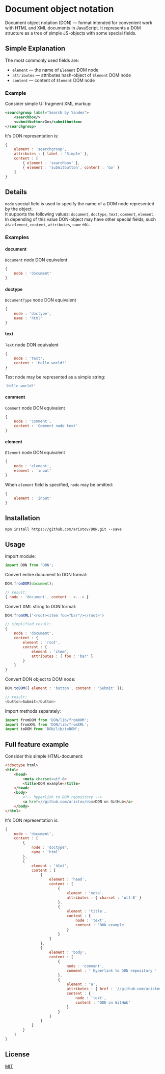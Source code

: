 # Document object notation

Document object notation (DON) — format intended for convenient work with HTML and XML documents in JavaScript.
It represents a DOM structure as a tree of simple JS-objects with some special fields.

## Simple Explanation

The most commonly used fields are:

- `element` — the name of `Element` DOM node
- `attributes` — attributes hash-object of `Element` DOM node
- `content` — content of `Element` DOM node

### Example
Consider simple UI fragment XML murkup:
```xml
<searchgroup label="Search by Yandex">
    <searchbox/>
    <submitbutton>Go</submitbutton>
</searchgroup>
```
It's DON representation is:
```js
{
    element : 'searchgroup',
    attributes : { label : 'Simple' },
    content : [
        { element : 'searchbox' },
        { element : 'submitbutton', content : 'Go' }
    ]
}
```

## Details

`node` special field is used to specify the name of a DOM node represented by the object.<br> 
It supports the following values: `document`, `doctype`, `text`, `comment`, `element`.<br>
In depending of this value DON-object may have other special fields, such as: `element`, `content`, `attributes`, `name` etc.

### Examples

#### document
`Document` node DON equivalent
```js
{
    node : 'document'
}
```

#### doctype
`DocumentType` node DON equivalent
```js
{
    node : 'doctype',
    name : 'html'
}
```

#### text
`Text` node DON equivalent
```js
{
    node : 'text',
    content : 'Hello world!'
}
```
Text node may be represented as a simple string:
```js
'Hello world!'
```

#### comment
`Comment` node DON equivalent
```js
{
    node : 'comment',
    content : 'Comment node text'
}
```

#### element
`Element` node DON equivalent
```js
{
    node : 'element',
    element : 'input'
}
```
When `element` field is specified, `node` may be omitted:
```js
{
    element : 'input'
}
```

## Installation

```
npm install https://github.com/aristov/DON.git --save
```

## Usage

Import module:
```js
import DON from 'DON';
```

Convert entire document to DON format:
```js
DON.fromDOM(document);
```
```js
// result:
{ node : 'document', content : <...> }
```

Convert XML string to DON format:
```js
DON.fromXML('<root><item foo="bar"/></root>')
```
```js
// simplified result: 
{ 
    node : 'document',
    content : {
        element : 'root',
        content : { 
            element : 'item', 
            attributes : { foo : 'bar' } 
        }
    } 
} 
```

Convert DON object to DOM node:
```js
DON.toDOM({ element : 'button', content : 'Submit' }); 
```
```js
// result:
<button>Submit</button>
```

Import methods separately:
```js
import fromDOM from 'DON/lib/fromDOM';
import fromXML from 'DON/lib/fromXML';
import toDOM from 'DON/lib/toDOM';
```

## Full feature example

Consider this simple HTML-document:

```html
<!doctype html>
<html>
    <head>
        <meta charset=utf-8>
        <title>DON example</title>
    </head>
    <body>
        <!-- hyperlink to DON repository -->
        <a href=//github.com/aristov/don>DON on GitHub</a>
    </body>
</html>
```

It's DON representation is:

```javascript
{
    node : 'document',
    content : [
        {
            node : 'doctype',
            name : 'html'
        },
        {
            element : 'html',
            content : [
                {
                    element : 'head',
                    content : [
                        {
                            element : 'meta',
                            attributes : { charset : 'utf-8' }
                        },
                        {
                            element : 'title',
                            content : {
                                node : 'text',
                                content : 'DON example'
                            }
                        }
                    ]
                },
                {
                    element : 'body',
                    content : [
                        {
                            node : 'comment',
                            comment : ' hyperlink to DON repository '
                        },
                        {
                            element : 'a',
                            attributes : { href : '//github.com/aristov/don' },
                            content : {
                                node : 'text',
                                content : 'DON on GitHub'
                            }
                        }
                    ]
                }
            ]
        }
    ]
}
```

## License

[MIT](LICENSE)
